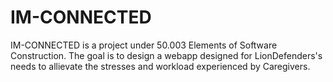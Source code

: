 # IM-CONNECTED
IM-CONNECTED is a project under 50.003 Elements of Software Construction. The goal is to design a webapp designed for LionDefenders's needs to allievate the stresses and workload experienced by Caregivers.
